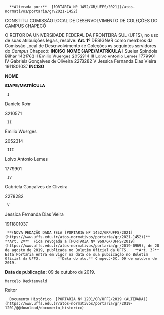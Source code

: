       **Alterada por:**  [PORTARIA Nº 1452/GR/UFFS/2021](/atos-normativos/portaria/gr/2021-1452) 

   CONSTITUI COMISSÃO LOCAL DE DESENVOLVIMENTO DE COLEÇÕES DO CAMPUS CHAPECÓ  

 O REITOR DA UNIVERSIDADE FEDERAL DA FRONTEIRA SUL (UFFS), no uso de suas atribuições legais, resolve:   **Art. 1º**  DESIGNAR como membros da Comissão Local de Desenvolvimento de Coleções os seguintes servidores do *Campus*  Chapecó:     **INCISO**   **NOME**   **SIAPE/MATRÍCULA**     I   Suelen Spindola Bilhar   1421762     II   Emilio Wuerges   2052314     III   Loivo Antonio Lemes   1779901     IV   Gabriela Gonçalves de Oliveira   2278282     V   Jessica Fernanda Dias Vieira   1911801037          **INCISO** 

   **NOME** 

   **SIAPE/MATRÍCULA** 

     I

   Daniele Rohr

   3210571

     II

   Emilio Wuerges

   2052314

     III

   Loivo Antonio Lemes

   1779901

     IV

   Gabriela Gonçalves de Oliveira

   2278282

     V

   Jessica Fernanda Dias Vieira

   1911801037

     **(NOVA REDAÇÃO DADA PELA [PORTARIA Nº 1452/GR/UFFS/2021](https://www.uffs.edu.br/atos-normativos/portaria/gr/2021-1452))**   **Art. 2º**  Fica revogada a [PORTARIA Nº 969/GR/UFFS/2019](https://www.uffs.edu.br/atos-normativos/portaria/gr/2019-0969), de 28 de agosto de 2019, publicada no Boletim Oficial da UFFS.   **Art. 3º**  Esta Portaria entra em vigor na data de sua publicação no Boletim Oficial da UFFS.        **Data do ato:** Chapecó-SC, 09 de outubro de 2019.   
 **Data de publicação:**  09 de outubro de 2019. 

    Marcelo Recktenvald   
 Reitor 

      Documento Histórico  [PORTARIA Nº 1201/GR/UFFS/2019 (ALTERADA)](https://www.uffs.edu.br/atos-normativos/portaria/gr/2019-1201/@@download/documento_historico)     
      